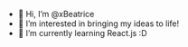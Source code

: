 - 👋 Hi, I’m @xBeatrice
- 👀 I’m interested in bringing my ideas to life!
- 🌱 I’m currently learning React.js :D



<!---
xBeatrice/xBeatrice is a ✨ special ✨ repository because its `README.md` (this file) appears on your GitHub profile.
You can click the Preview link to take a look at your changes.
--->
